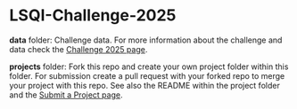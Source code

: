 # LSQI-Challenge-2025

**data** folder: Challenge data. For more information about the challenge and data check the [Challenge 2025 page](https://quantum-innovation-challenge.github.io/projects/).

**projects** folder: Fork this repo and create your own project folder within this folder. For submission create a pull request with your forked repo to merge your project with this repo. See also the README within the project folder and the [Submit a Project page](https://quantum-innovation-challenge.github.io/submission/).
